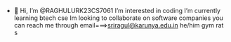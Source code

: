 - 👋 Hi, I’m @RAGHULURK23CS7061 I’m interested in coding I’m currently learning btech cse Im looking to collaborate on software companies you can reach me through email===>sriragul@karunya.edu.in he/him gym rat s 
